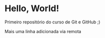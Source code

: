 # Hello, World!

 Primeiro repositório do curso de Git e GitHub ;)

Mais uma linha adicionada via remota
